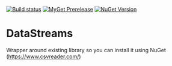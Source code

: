 [![Build status](https://ci.appveyor.com/api/projects/status/9ilqhu448ygdt6yx?svg=true)](https://ci.appveyor.com/project/mrstebo/datastreams)
[![MyGet Prerelease](https://img.shields.io/myget/mrstebo/v/DataStreams.svg?label=MyGet_Prerelease)](https://www.myget.org/feed/mrstebo/package/nuget/DataStreams)
[![NuGet Version](https://img.shields.io/nuget/v/DataStreams.svg)](https://www.nuget.org/packages/DataStreams/)

# DataStreams
Wrapper around existing library so you can install it using NuGet (https://www.csvreader.com/)
